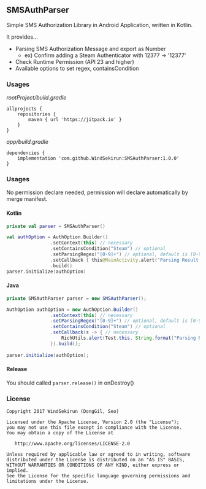 ## SMSAuthParser 
Simple SMS Authorization Library in Android Application, written in Kotlin. 

It provides...
 * Parsing SMS Authorization Message and export as Number
   * ex) Confirm adding a Steam Authenticator with 12377 -> '12377'
 * Check Runtime Permission (API 23 and higher)
 * Available options to set regex, containsCondition
 
### Usages
*rootProject/build.gradle*
```	
allprojects {
    repositories {
	    maven { url 'https://jitpack.io' }
    }
}
```

*app/build.gradle*
```
dependencies {
    implementation 'com.github.WindSekirun:SMSAuthParser:1.0.0'
}
```

### Usages
No permission declare needed, permission will declare automatically by merge manifest.

#### Kotlin

```Kotlin
private val parser = SMSAuthParser()

val authOption = AuthOption.Builder()
                .setContext(this) // necessary
                .setContainsCondition("Steam") // optional
                .setParsingRegex("[0-9]+") // optional, default is [0-9]+
                .setCallback { this@MainActivity.alert("Parsing Result: %s".format(it)) } // necessary
                .build()
parser.initialize(authOption)
```

#### Java
```Java
private SMSAuthParser parser = new SMSAuthParser();

AuthOption authOption = new AuthOption.Builder()
                .setContext(this) // necessary
                .setParsingRegex("[0-9]+") // optional, default is [0-9]+
                .setContainsCondition("Steam") // optional
                .setCallback(s -> { // necessary
                    RichUtils.alert(Test.this, String.format("Parsing Result: %s", s));
                }).build();
        
parser.initialize(authOption);
```

#### Release
You should called ```parser.release()``` in onDestroy()

### License 
```
Copyright 2017 WindSekirun (DongGil, Seo)

Licensed under the Apache License, Version 2.0 (the "License");
you may not use this file except in compliance with the License.
You may obtain a copy of the License at

   http://www.apache.org/licenses/LICENSE-2.0

Unless required by applicable law or agreed to in writing, software
distributed under the License is distributed on an "AS IS" BASIS,
WITHOUT WARRANTIES OR CONDITIONS OF ANY KIND, either express or implied.
See the License for the specific language governing permissions and
limitations under the License.
```
